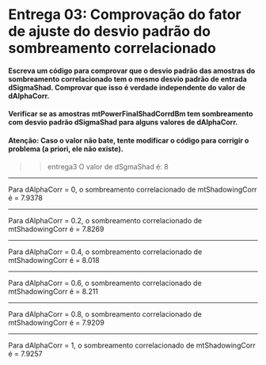 # Entrega 03: Comprovação do fator de ajuste do desvio padrão do sombreamento correlacionado
#### Escreva um código para comprovar que o desvio padrão das amostras do sombreamento correlacionado tem o mesmo desvio padrão de entrada dSigmaShad. Comprovar que isso é verdade independente do valor de dAlphaCorr.

#### Verificar se as amostras mtPowerFinalShadCorrdBm tem sombreamento com desvio padrão dSigmaShad para alguns valores de dAlphaCorr.

#### Atenção: Caso o valor não bate, tente modificar o código para corrigir o problema (a priori, ele não existe).

>> entrega3
O valor de dSgmaShad é: 8
******************************************
Para dAlphaCorr = 0, o sombreamento correlacionado de mtShadowingCorr é = 7.9378
******************************************
Para dAlphaCorr = 0.2, o sombreamento correlacionado de mtShadowingCorr é = 7.8269
******************************************
Para dAlphaCorr = 0.4, o sombreamento correlacionado de mtShadowingCorr é = 8.018
******************************************
Para dAlphaCorr = 0.6, o sombreamento correlacionado de mtShadowingCorr é = 8.211
******************************************
Para dAlphaCorr = 0.8, o sombreamento correlacionado de mtShadowingCorr é = 7.9209
******************************************
Para dAlphaCorr = 1, o sombreamento correlacionado de mtShadowingCorr é = 7.9257
